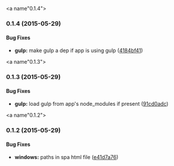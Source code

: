 <a name"0.1.4"></a>
### 0.1.4 (2015-05-29)


#### Bug Fixes

* **gulp:** make gulp a dep if app is using gulp ([4184bf41](git://github.com/jyounce/rapid-build.git/commit/4184bf41))


<a name"0.1.3"></a>
### 0.1.3 (2015-05-29)


#### Bug Fixes

* **gulp:** load gulp from app's node_modules if present ([91cd0adc](git://github.com/jyounce/rapid-build.git/commit/91cd0adc))


<a name"0.1.2"></a>
### 0.1.2 (2015-05-29)


#### Bug Fixes

* **windows:** paths in spa html file ([e41d7a76](git://github.com/jyounce/rapid-build.git/commit/e41d7a76))


